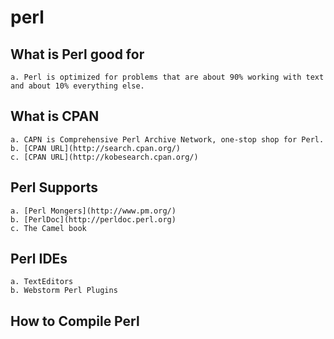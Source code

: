 # perl

## What is Perl good for

    a. Perl is optimized for problems that are about 90% working with text and about 10% everything else.

## What is CPAN

    a. CAPN is Comprehensive Perl Archive Network, one-stop shop for Perl.
    b. [CPAN URL](http://search.cpan.org/)
    c. [CPAN URL](http://kobesearch.cpan.org/)

## Perl Supports

    a. [Perl Mongers](http://www.pm.org/)
    b. [PerlDoc](http://perldoc.perl.org)
    c. The Camel book

## Perl IDEs

    a. TextEditors
    b. Webstorm Perl Plugins

## How to Compile Perl

